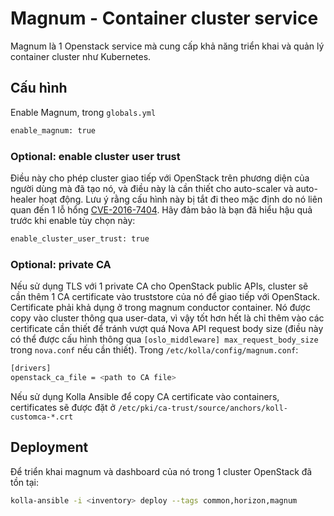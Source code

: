 # Magnum - Container cluster service

Magnum là 1 Openstack service mà cung cấp khả năng triển khai và quản lý container cluster như Kubernetes.

## Cấu hình

Enable Magnum, trong ```globals.yml```

```sh
enable_magnum: true
```

### Optional: enable cluster user trust

Điều này cho phép cluster giao tiếp với OpenStack trên phương diện của người dùng mà đã tạo nó, và điều này là cần thiết cho auto-scaler và auto-healer hoạt động. Lưu ý rằng cấu hình này bị tắt đi theo mặc định do nó liên quan đến 1 lỗ hổng [CVE-2016-7404](https://nvd.nist.gov/vuln/detail/CVE-2016-7404). Hãy đảm bảo là bạn đã hiểu hậu quả trước khi enable tùy chọn này:

```sh
enable_cluster_user_trust: true
```

### Optional: private CA

Nếu sử dụng TLS với 1 private CA cho OpenStack public APIs, cluster sẽ cần thêm 1 CA certificate vào truststore của nó để giao tiếp với OpenStack. Certificate phải khả dụng ở trong magnum conductor container. Nó được copy vào cluster thông qua user-data, vì vậy tốt hơn hết là chỉ thêm vào các certificate cần thiết để tránh vượt quá Nova API request body size (điều này có thể được cấu hình thông qua ```[oslo_middleware] max_request_body_size``` trong ```nova.conf``` nếu cần thiết). Trong ```/etc/kolla/config/magnum.conf```:

```sh
[drivers]
openstack_ca_file = <path to CA file>
```

Nếu sử dụng Kolla Ansible để copy CA certificate vào containers, certificates sẽ được đặt ở ```/etc/pki/ca-trust/source/anchors/koll-customca-*.crt```

## Deployment

Để triển khai magnum và dashboard của nó trong 1 cluster OpenStack đã tồn tại:

```sh
kolla-ansible -i <inventory> deploy --tags common,horizon,magnum
```